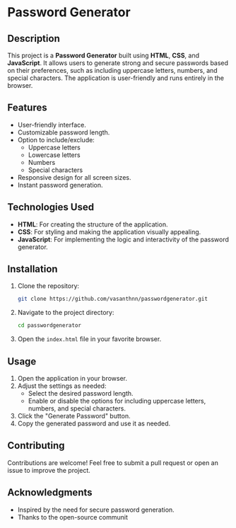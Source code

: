 # Password Generator

## Description
This project is a **Password Generator** built using **HTML**, **CSS**, and **JavaScript**. It allows users to generate strong and secure passwords based on their preferences, such as including uppercase letters, numbers, and special characters. The application is user-friendly and runs entirely in the browser.

## Features
- User-friendly interface.
- Customizable password length.
- Option to include/exclude:
  - Uppercase letters
  - Lowercase letters
  - Numbers
  - Special characters
- Responsive design for all screen sizes.
- Instant password generation.

## Technologies Used
- **HTML**: For creating the structure of the application.
- **CSS**: For styling and making the application visually appealing.
- **JavaScript**: For implementing the logic and interactivity of the password generator.

## Installation
1. Clone the repository:
   ```bash
   git clone https://github.com/vasanthnn/passwordgenerator.git
   ```
2. Navigate to the project directory:
   ```bash
   cd passwordgenerator
   ```
3. Open the `index.html` file in your favorite browser.

## Usage
1. Open the application in your browser.
2. Adjust the settings as needed:
   - Select the desired password length.
   - Enable or disable the options for including uppercase letters, numbers, and special characters.
3. Click the "Generate Password" button.
4. Copy the generated password and use it as needed.



## Contributing
Contributions are welcome! Feel free to submit a pull request or open an issue to improve the project.

## Acknowledgments
- Inspired by the need for secure password generation.
- Thanks to the open-source communit
